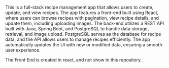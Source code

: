 This is a full-stack recipe management app that allows users to create, update, and view recipes. 
The app features a front-end built using React, where users can browse recipes with pagination, view recipe details, and update them, including uploading images. 
The back-end utilizes a REST API built with Java, Spring Boot, and PostgreSQL to handle data storage, retrieval, and image upload.
PostgreSQL serves as the database for recipe data, and the API allows users to manage recipes efficiently. 
The app automatically updates the UI with new or modified data, ensuring a smooth user experience.

The Front End is created in react, and not show in this repository. 
